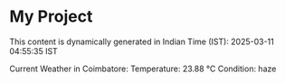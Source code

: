 # My Project

This content is dynamically generated in Indian Time (IST): 2025-03-11 04:55:35 IST


Current Weather in Coimbatore:
Temperature: 23.88 °C
Condition: haze
